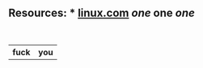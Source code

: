 **Resources:**
    * [linux.com](https://www.kernel.org/)
*one*
**one**
***one***
---------------
<br>
<table>
<tr>
<th>fuck</th>
<th>you</th>
</tr>
</table>
